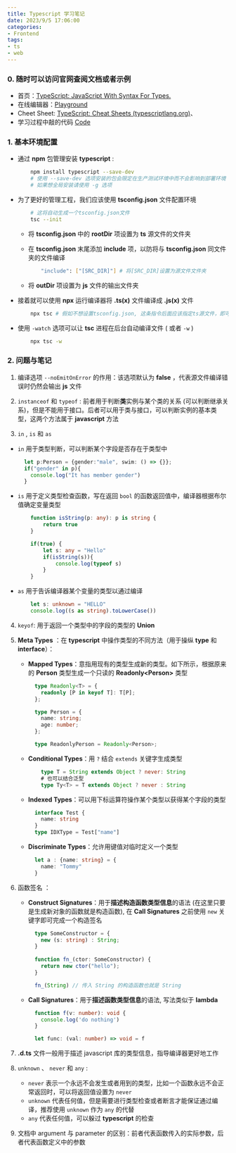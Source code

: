 ```yaml
---
title: Typescript 学习笔记
date: 2023/9/5 17:06:00
categories:
- Frontend
tags:
- ts
- web
---
```

### 0. 随时可以访问官网查阅文档或者示例

- 首页：[TypeScript: JavaScript With Syntax For Types.](https://www.typescriptlang.org/)
- 在线编辑器：[Playground](https://www.typescriptlang.org/play)
- Cheet Sheet: [TypeScript: Cheat Sheets (typescriptlang.org)](https://www.typescriptlang.org/cheatsheets)、
- 学习过程中敲的代码 [Code](./HelloWorld.ts)
### 1. 基本环境配置

- 通过 **npm** 包管理安装 **typescript** :

	```bash
		npm install typescript --save-dev
		# 使用 --save-dev 选项安装的包会限定在生产测试环境中而不会影响到部署环境
		# 如果想全局安装请使用 -g 选项
	```

- 为了更好的管理工程，我们应该使用 **tsconfig.json** 文件配置环境

	```bash
		# 这将自动生成一个tsconfig.json文件
		tsc --init 
	```
	- 将 **tsconfig.json** 中的 **rootDir** 项设置为 **ts** 源文件的文件夹
	
	- 在 **tsconfig.json** 末尾添加 **include** 项，以防将与 **tsconfig.json** 同文件夹的文件编译 
	
		```bash
			"include": ["[SRC_DIR]"] # 将[SRC_DIR]设置为源文件文件夹	
		```
	
	- 将 **outDir** 项设置为 **js** 文件的输出文件夹
	
- 接着就可以使用 **npx** 运行编译器将 **.ts(x)** 文件编译成 **.js(x)** 文件

	```bash
		npx tsc # 假如不想设置tsconfig.json, 这条指令后面应该指定ts源文件，即可跳过上述第二步
	```

- 使用 `-watch` 选项可以让 **tsc** 进程在后台自动编译文件 ( 或者 `-w` ) 

	``` bash
		npx tsc -w
	```

### 2. 问题与笔记
1)   编译选项 `--noEmitOnError` 的作用：该选项默认为 **false** ，代表源文件编译错误时仍然会输出 **js** 文件 

2. `instanceof` 和 `typeof` : 前者用于判断**类**实例与某个类的关系 (可以判断继承关系)，但是不能用于接口。后者可以用于类与接口，可以判断实例的基本类型，这两个方法属于 **javascript** 方法

3. `in` , `is` 和 `as` 

  - `in` 用于类型判断，可以判断某个字段是否存在于类型中

    ```typescript
      let p:Person = {gender:"male", swim: () => {}};
      if("gender" in p){
        console.log("It has member gender")
      }
    ```


  - `is` 用于定义类型检查函数，写在返回 `bool` 的函数返回值中，编译器根据布尔值确定变量类型

    ```typescript
        function isString(p: any): p is string {
            return true
        }
    
        if(true) {
            let s: any = "Hello"
            if(isString(s)){
                console.log(typeof s)
            }
        }
    ```
    
  - `as` 用于告诉编译器某个变量的类型以通过编译

    ```typescript
        let s: unknown = "HELLO"
        console.log((s as string).toLowerCase())
    ```

4. `keyof`: 用于返回一个类型中的字段的类型的 **Union**

5. **Meta Types** ：在 **typescript** 中操作类型的不同方法（用于操纵 **type** 和 **interface**）：

     - **Mapped Types**：意指用现有的类型生成新的类型。如下所示，根据原来的 **Person** 类型生成一个只读的 **Readonly\<Person>** 类型

        ```typescript
          type Readonly<T> = {
            readonly [P in keyof T]: T[P];
          };
        
          type Person = {
            name: string;
            age: number;
          };
        
          type ReadonlyPerson = Readonly<Person>;
        
        ```
     - **Conditional Types**：用 `?` 结合 `extends` 关键字生成类型
       
        ```typescript
            type T = String extends Object ? never: String
        	# 也可以结合泛型
            type Ty<T> = T extends Object ? never : String 
        ```
        
     - **Indexed Types**：可以用下标运算符操作某个类型以获得某个字段的类型
        ```typescript
          interface Test {
            name: string
          }
          type IDXType = Test["name"]
        ```
        
     - **Discriminate Types**：允许用键值对临时定义一个类型
        ```typescript
          let a : {name: string} = {
            name: "Tommy"
          }
        ```

6. 函数签名 ：
     - **Construct Signatures**：用于**描述构造函数类型信息**的语法 (在这里只要是生成新对象的函数就是构造函数), 在 **Call Signatures** 之前使用 `new` 关键字即可完成一个构造签名
       
        ```typescript
          type SomeConstructor = {
            new (s: string) : String; 
          }
              
          function fn_(ctor: SomeConstructor) {
            return new ctor("hello");
          }
        
          fn_(String) // 传入 String 的构造函数也就是 String
        ```
     - **Call Signatures**：用于**描述函数类型信息**的语法, 写法类似于 **lambda** 
       
        ```typescript
          function f(v: number): void {
            console.log('do nothing')
          }  
        
          let func: (val: number) => void = f
        ```
     
7. **.d.ts** 文件一般用于描述 javascript 库的类型信息，指导编译器更好地工作

8. `unknown` 、 `never` 和 `any` : 

     - `never` 表示一个永远不会发生或者用到的类型，比如一个函数永远不会正常返回时，可以将返回值设置为 `never`
     - `unknown` 代表任何值，但是需要进行类型检查或者断言才能保证通过编译，推荐使用 `unknown` 作为 `any` 的代替
     - `any` 代表任何值，可以躲过 **typescript** 的检查

9.  文档中 argument 与 parameter 的区别：前者代表函数传入的实际参数，后者代表函数定义中的参数